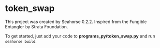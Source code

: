 # token_swap

This project was created by Seahorse 0.2.2.
Inspired from the Fungible Entangler by Strata Foundation.

To get started, just add your code to **programs_py/token_swap.py** and run `seahorse build`.
